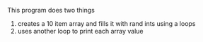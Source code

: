 This program does two things
1. creates a 10 item array and fills it with rand ints using a loops
2. uses another loop to print each array value 